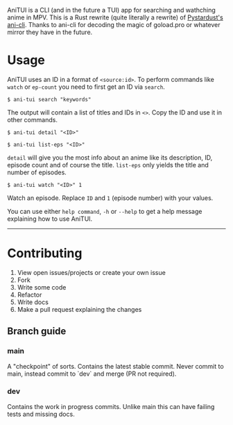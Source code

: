 AniTUI is a CLI (and in the future a TUI) app for searching and
wathching anime in MPV. This is a Rust rewrite (quite literally a
rewrite) of [Pystardust\'s
ani-cli](https://github.com/pystardust/ani-cli). Thanks to ani-cli for
decoding the magic of goload.pro or whatever mirror they have in the
future.

# Usage

AniTUI uses an ID in a format of `<source:id>`. To perform commands like
`watch` or `ep-count` you need to first get an ID via `search`.

``` console
$ ani-tui search "keywords"
```

The output will contain a list of titles and IDs in `<>`. Copy the ID
and use it in other commands.

``` console
$ ani-tui detail "<ID>"

$ ani-tui list-eps "<ID>"
```

`detail` will give you the most info about an anime like its
description, ID, episode count and of course the title. `list-eps` only
yields the title and number of episodes.

``` console
$ ani-tui watch "<ID>" 1
```

Watch an episode. Replace `ID` and `1` (episode number) with your
values.

You can use either `help command`, `-h` or `--help` to get a help
message explaining how to use AniTUI.

------------------------------------------------------------------------

# Contributing

1.  View open issues/projects or create your own issue
2.  Fork
3.  Write some code
4.  Refactor
5.  Write docs
6.  Make a pull request explaining the changes

## Branch guide

### main

A \"checkpoint\" of sorts. Contains the latest stable commit. Never
commit to main, instead commit to \`dev\` and merge (PR not required).

### dev

Contains the work in progress commits. Unlike main this can have failing
tests and missing docs.
